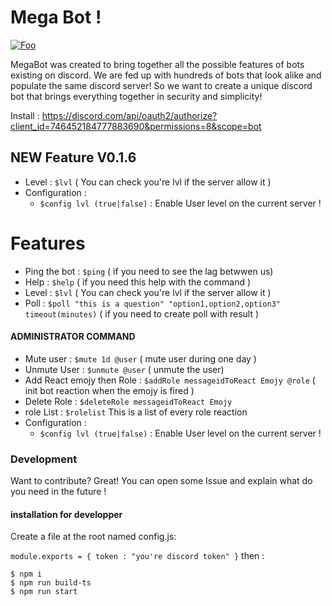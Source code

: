 # Mega Bot ! 

[![Foo](https://img.shields.io/badge/Online-True-brightgreen)](https://github.com/MagnusDot/MegaBot/)


MegaBot was created to bring together all the possible features of bots existing on discord. We are fed up with hundreds of bots that look alike and populate the same discord server! So we want to create a unique discord bot that brings everything together in security and simplicity!

Install : https://discord.com/api/oauth2/authorize?client_id=746452184777883690&permissions=8&scope=bot

## NEW Feature V0.1.6
  - Level : ```$lvl``` ( You can check you're lvl if the server allow it )
  - Configuration : 
      - ```$config lvl (true|false)``` : Enable User level on the current server ! 
# Features 

  - Ping the bot : ```$ping``` ( if you need to see the lag betwwen us)
  - Help : ```$help``` ( if you need this help with the command )
  - Level : ```$lvl``` ( You can check you're lvl if the server allow it )
  - Poll : ```$poll "this is a question" "option1,option2,option3" timeout(minutes)``` ( if you need to create poll with result )

  #### ADMINISTRATOR COMMAND
  - Mute user : ```$mute 1d @user``` ( mute user during one day )
  - Unmute User : ```$unmute @user``` ( unmute the user)
  - Add React emojy then Role : ```$addRole messageidToReact Emojy @role``` ( init bot reaction when the emojy is fired )
  - Delete Role : ```$deleteRole messageidToReact Emojy```
  - role List : ```$rolelist``` This is a list of every role reaction
  - Configuration : 
      - ```$config lvl (true|false)``` : Enable User level on the current server ! 



### Development

Want to contribute? Great! 
You can open some Issue and explain what do you need in the future ! 

#### installation for developper

Create a file at the root named config.js:

`module.exports = { token : "you're discord token"
}`
then : 

```
$ npm i
$ npm run build-ts
$ npm run start
```
